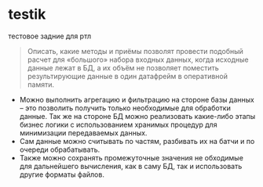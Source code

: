 # testik
тестовое задние для ртл

> Описать, какие методы и приёмы позволят провести подобный расчет для «большого» набора входных данных, когда исходные данные лежат в БД, а их объём не позволяет поместить результирующие данные в один датафрейм в оперативной памяти.

- Можно выполнить агрегацию и фильтрацию на стороне базы данных – это позволить получить только необходимые для обработки данные.  Так же на стороне БД  можно реализовать какие-либо этапы бизнес логики с использованием хранимых процедур для минимизации передаваемых данных.
- Сам данные можно считывать по частям, разбивать их на батчи и по очереди обрабатывать.
- Также можно сохранять промежуточные значения не обходимые для дальнейшего вычисления, как в саму БД, так и использовать другие форматы файлов.

